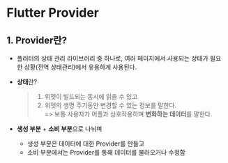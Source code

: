 # Flutter Provider

## 1. Provider란?

- 플러터의 상태 관리 라이브러리 중 하나로, 여러 페이지에서 사용되는 상태가 필요한 상황(전역 상태관리)에서 유용하게 사용된다.

- **상태**란?
  > 1. 위젯이 빌드되는 동시에 읽을 수 있고
  > 2. 위젯의 생명 주기동안 변경할 수 있는 정보를 말한다.  
  >    => 보통 사용자가 어플과 상호작용하며 **변화하는 데이터**를 말한다.
- **생성 부분** + **소비 부분**으로 나뉘며
  - 생성 부분은 데이터에 대한 Provider를 만들고
  - 소비 부분에서는 Provider를 통해 데이터를 불러오거나 수정함
